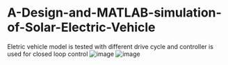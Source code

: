 # A-Design-and-MATLAB-simulation-of-Solar-Electric-Vehicle
Eletric vehicle model is tested with different drive cycle and controller is used for closed loop control
![image](https://github.com/AkeshKotnana/A-Design-and-MATLAB-simulation-of-Solar-Electric-Vehicle/assets/143160798/421be06a-92b4-44e1-be6e-5bfa74523b77)
![image](https://github.com/AkeshKotnana/A-Design-and-MATLAB-simulation-of-Solar-Electric-Vehicle/assets/143160798/434d5c62-ac68-4883-8fef-5a5cb6f13b56)
